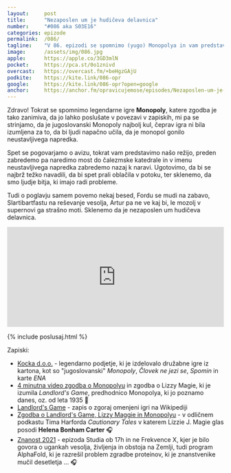 ```yaml
---
layout: 	post
title:  	"Nezaposlen um je hudičeva delavnica"
number: 	"#086 aka S03E16"
categories:	epizode
permalink:	/086/
tagline: 	"V 86. epizodi se spomnimo (yugo) Monopolya in vam predstavimo našo režijo. Aja, pa Slartibartfast je fejst fant (gospod), ker hoče rešiti vesolje."
image:		/assets/img/086.jpg
apple:		https://apple.co/3GD3mlN
pocket:		https://pca.st/0o1znivd
overcast:	https://overcast.fm/+beHgzGAjU
podkite:	https://kite.link/086-opr
google:		https://kite.link/086-opr?open=google
anchor:		https://anchor.fm/opravicujemose/episodes/Nezaposlen-um-je-hudieva-delavnica-e1d1h1b
---
```


Zdravo! Tokrat se spomnimo legendarne igre **Monopoly**, katere zgodba je tako zanimiva, da jo lahko poslušate v povezavi v zapiskih, mi pa se strinjamo, da je jugoslovanski Monopoly najbolj kul, čeprav igra ni bila izumljena za to, da bi ljudi napačno učila, da je monopol gonilo neustavljivega napredka. 

Spet se pogovarjamo o avizu, tokrat vam predstavimo našo režijo, preden zabredemo pa naredimo most do čalezmske katedrale in v imenu neustavljivega napredka zabredemo nazaj k naravi. Ugotovimo, da bi se najbrž težko navadili, da bi spet prali oblačila v potoku, ter sklenemo, da smo ljudje bitja, ki imajo radi probleme. 

Tudi o poglavju samem povemo nekaj besed, Fordu se mudi na zabavo, Slartibartfastu na reševanje vesolja, Artur pa ne ve kaj bi, le mozolj v supernovi ga strašno moti. Sklenemo da je nezaposlen um hudičeva delavnica. 

<iframe src="https://open.spotify.com/embed/episode/28mM9MaVJenmHFFN6Wc2N4?utm_source=generator" width="100%" height="232" frameBorder="0" allowfullscreen="" allow="autoplay; clipboard-write; encrypted-media; fullscreen; picture-in-picture"></iframe> 

{% include poslusaj.html %}

Zapiski:
- [Kocka d.o.o.](http://www.kocka.net/) - legendarno podjetje, ki je izdelovalo družabne igre iz kartona, kot so "jugoslovanski" _Monopoly_, _Človek ne jezi se_, _Spomin_ in karte _ENA_
- [4 minutna video zgodba o Monopolyu](https://youtu.be/AN5Yb_jzZZ0) in zgodba o Lizzy Magie, ki je izumila _Landlord's Game_, predhodnico Monopolya, ki jo poznamo danes, oz. od leta 1935 🎥
- [Landlord's Game](https://en.wikipedia.org/wiki/The_Landlord%27s_Game) - zapis o zgoraj omenjeni igri na Wikipediji
- [Zgodba o Landlord's Game, Lizzy Maggie in Monopolyu](https://timharford.com/2021/05/cautionary-tales-do-not-pass-go/) - v odličnem podkastu Tima Harforda _Cautionary Tales_ v katerem Lizzie J. Magie glas posodi **Helena Bonham Carter** 🎧
- [Znanost 2021](https://radioprvi.rtvslo.si/2021/12/studio-ob-17-00-687/) - epizoda Studia ob 17h in ne Frekvence X, kjer je bilo govora o ugankah vesolja, življenja in obstoja na Zemlji, tudi program AlphaFold, ki je razrešil problem zgradbe proteinov, ki je znanstvenike mučil desetletja ... 🎧